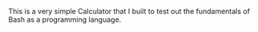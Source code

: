 This is a very simple Calculator that I built to test out the fundamentals of Bash as a programming language. 